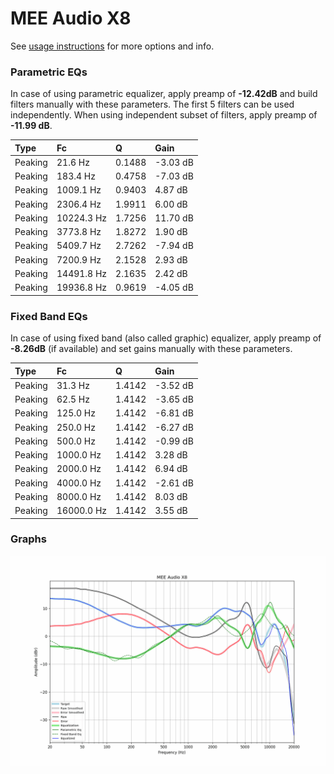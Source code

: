 # MEE Audio X8
See [usage instructions](https://github.com/jaakkopasanen/AutoEq#usage) for more options and info.

### Parametric EQs
In case of using parametric equalizer, apply preamp of **-12.42dB** and build filters manually
with these parameters. The first 5 filters can be used independently.
When using independent subset of filters, apply preamp of **-11.99 dB**.

| Type    | Fc         |      Q | Gain     |
|:--------|:-----------|:-------|:---------|
| Peaking | 21.6 Hz    | 0.1488 | -3.03 dB |
| Peaking | 183.4 Hz   | 0.4758 | -7.03 dB |
| Peaking | 1009.1 Hz  | 0.9403 | 4.87 dB  |
| Peaking | 2306.4 Hz  | 1.9911 | 6.00 dB  |
| Peaking | 10224.3 Hz | 1.7256 | 11.70 dB |
| Peaking | 3773.8 Hz  | 1.8272 | 1.90 dB  |
| Peaking | 5409.7 Hz  | 2.7262 | -7.94 dB |
| Peaking | 7200.9 Hz  | 2.1528 | 2.93 dB  |
| Peaking | 14491.8 Hz | 2.1635 | 2.42 dB  |
| Peaking | 19936.8 Hz | 0.9619 | -4.05 dB |

### Fixed Band EQs
In case of using fixed band (also called graphic) equalizer, apply preamp of **-8.26dB**
(if available) and set gains manually with these parameters.

| Type    | Fc         |      Q | Gain     |
|:--------|:-----------|:-------|:---------|
| Peaking | 31.3 Hz    | 1.4142 | -3.52 dB |
| Peaking | 62.5 Hz    | 1.4142 | -3.65 dB |
| Peaking | 125.0 Hz   | 1.4142 | -6.81 dB |
| Peaking | 250.0 Hz   | 1.4142 | -6.27 dB |
| Peaking | 500.0 Hz   | 1.4142 | -0.99 dB |
| Peaking | 1000.0 Hz  | 1.4142 | 3.28 dB  |
| Peaking | 2000.0 Hz  | 1.4142 | 6.94 dB  |
| Peaking | 4000.0 Hz  | 1.4142 | -2.61 dB |
| Peaking | 8000.0 Hz  | 1.4142 | 8.03 dB  |
| Peaking | 16000.0 Hz | 1.4142 | 3.55 dB  |

### Graphs
![](./MEE%20Audio%20X8.png)